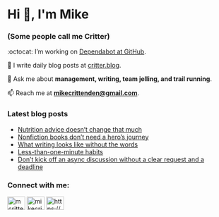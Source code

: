 # Hi 👋, I'm Mike
### (Some people call me Critter)

:octocat: I’m working on [Dependabot at GitHub](https://github.com/features/security).

📝 I write daily blog posts at [critter.blog](https://critter.blog).

💬 Ask me about **management, writing, team jelling, and trail running**.

📫 Reach me at **mikecrittenden@gmail.com**.

### Latest blog posts
<!-- BLOG-POST-LIST:START -->
- [Nutrition advice doesn’t change that much](https://critter.blog/2023/08/16/nutrition-advice-doesnt-change-that-much/)
- [Nonfiction books don’t need a hero’s journey](https://critter.blog/2023/08/15/non-fiction-books-dont-need-a-heros-journey/)
- [What writing looks like without the words](https://critter.blog/2023/08/14/what-writing-looks-like-without-the-words/)
- [Less-than-one-minute habits](https://critter.blog/2023/08/11/less-than-one-minute-habits/)
- [Don’t kick off an async discussion without a clear request and a deadline](https://critter.blog/2023/08/10/dont-kick-off-an-async-discussion-without-a-clear-request-and-a-deadline/)
<!-- BLOG-POST-LIST:END -->

<h3 align="left">Connect with me:</h3>
<p align="left">
<a href="https://twitter.com/mcrittenden" target="blank"><img align="center" src="https://raw.githubusercontent.com/rahuldkjain/github-profile-readme-generator/master/src/images/icons/Social/twitter.svg" alt="mcrittenden" height="30" width="40" /></a>
<a href="https://linkedin.com/in/mikecrittenden" target="blank"><img align="center" src="https://raw.githubusercontent.com/rahuldkjain/github-profile-readme-generator/master/src/images/icons/Social/linked-in-alt.svg" alt="mikecrittenden" height="30" width="40" /></a>
<a href="https://critter.blog/feed/" target="blank"><img align="center" src="https://raw.githubusercontent.com/rahuldkjain/github-profile-readme-generator/master/src/images/icons/Social/rss.svg" alt="https://critter.blog/feed/" height="30" width="40" /></a>
</p>
